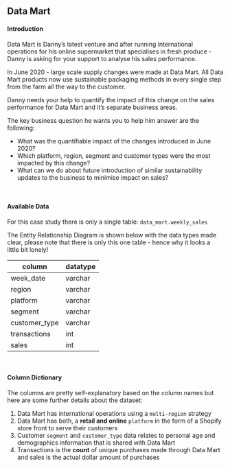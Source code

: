 ## Data Mart
#### **Introduction**
Data Mart is Danny’s latest venture and after running international operations for his online supermarket that specialises in fresh produce - Danny is asking for your support to analyse his sales performance.

In June 2020 - large scale supply changes were made at Data Mart. All Data Mart products now use sustainable packaging methods in every single step from the farm all the way to the customer.

Danny needs your help to quantify the impact of this change on the sales performance for Data Mart and it’s separate business areas.

The key business question he wants you to help him answer are the following:

* What was the quantifiable impact of the changes introduced in June 2020?
* Which platform, region, segment and customer types were the most impacted by this change?
* What can we do about future introduction of similar sustainability updates to the business to minimise impact on sales?

<br>

#### **Available Data**
For this case study there is only a single table: `data_mart.weekly_sales`

The Entity Relationship Diagram is shown below with the data types made clear, please note that there is only this one table - hence why it looks a little bit lonely!

|column|datatype|
|----|-----|
|week_date|varchar|
|region|varchar|
|platform|varchar|
|segment|varchar|
|customer_type|varchar|
|transactions|int|
|sales|int|

<br>

#### **Column Dictionary**
The columns are pretty self-explanatory based on the column names but here are some further details about the dataset:

1. Data Mart has international operations using a `multi-region` strategy
2. Data Mart has both, a **retail and online** `platform` in the form of a Shopify store front to serve their customers
3. Customer `segment` and `customer_type` data relates to personal age and demographics information that is shared with Data Mart
4. Transactions is the **count** of unique purchases made through Data Mart and sales is the actual dollar amount of purchases
